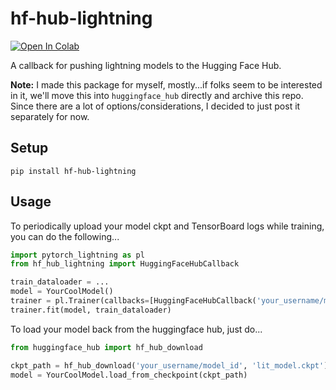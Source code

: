 # hf-hub-lightning

<a href="https://colab.research.google.com/github/nateraw/hf-hub-lightning/blob/main/examples/hf_hub_lightning_demo.ipynb" target="_parent"><img src="https://colab.research.google.com/assets/colab-badge.svg" alt="Open In Colab"/></a>

A callback for pushing lightning models to the Hugging Face Hub.

**Note:** I made this package for myself, mostly...if folks seem to be interested in it, we'll move this into `huggingface_hub` directly and archive this repo. Since there are a lot of options/considerations, I decided to just post it separately for now. 

## Setup

```
pip install hf-hub-lightning
```

## Usage

To periodically upload your model ckpt and TensorBoard logs while training, you can do the following...

```python
import pytorch_lightning as pl
from hf_hub_lightning import HuggingFaceHubCallback

train_dataloader = ...
model = YourCoolModel()
trainer = pl.Trainer(callbacks=[HuggingFaceHubCallback('your_username/model_id')])
trainer.fit(model, train_dataloader)
```

To load your model back from the huggingface hub, just do...

```python
from huggingface_hub import hf_hub_download

ckpt_path = hf_hub_download('your_username/model_id', 'lit_model.ckpt')
model = YourCoolModel.load_from_checkpoint(ckpt_path)
```
